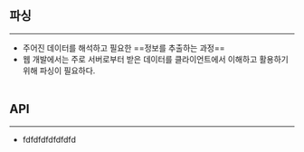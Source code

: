 <br>

## 파싱

<hr>

- 주어진 데이터를 해석하고 필요한 ==정보를 추출하는 과정==
- 웹 개발에서는 주로 서버로부터 받은 데이터를 클라이언트에서 이해하고 활용하기 위해 파싱이 필요하다.
<br><br>

## API

<hr>

- fdfdfdfdfdfdfd